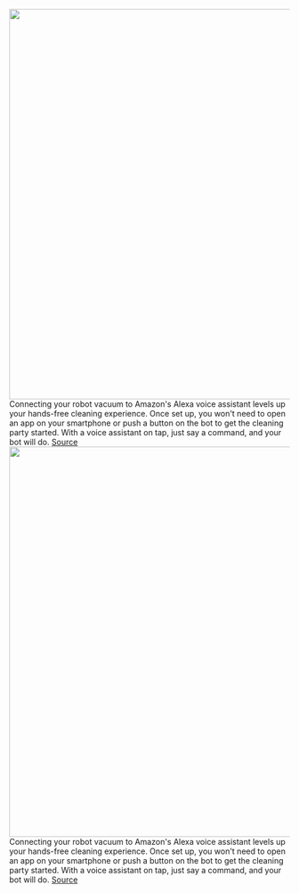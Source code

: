 <img src='https://cdn.vox-cdn.com/thumbor/w5624f1fKIYHiXfR-tkOCOd28Mo=/0x0:2048x1536/1200x800/filters:focal(861x605:1187x931)/cdn.vox-cdn.com/uploads/chorus_image/image/70589382/Roomba_j7__Alexa.0.jpg' width='700px' /><br/>
Connecting your robot vacuum to Amazon's Alexa voice assistant levels up your hands-free cleaning experience. Once set up, you won't need to open an app on your smartphone or push a button on the bot to get the cleaning party started. With a voice assistant on tap, just say a command, and your bot will do.
<a href='https://www.theverge.com/22961597/robot-vacuum-connect-control-amazon-alexa-assistant-roomba-roborock-how-to'> Source <a/><img src='https://cdn.vox-cdn.com/thumbor/w5624f1fKIYHiXfR-tkOCOd28Mo=/0x0:2048x1536/1200x800/filters:focal(861x605:1187x931)/cdn.vox-cdn.com/uploads/chorus_image/image/70589382/Roomba_j7__Alexa.0.jpg' width='700px' /><br/>
Connecting your robot vacuum to Amazon's Alexa voice assistant levels up your hands-free cleaning experience. Once set up, you won't need to open an app on your smartphone or push a button on the bot to get the cleaning party started. With a voice assistant on tap, just say a command, and your bot will do.
<a href='https://www.theverge.com/22961597/robot-vacuum-connect-control-amazon-alexa-assistant-roomba-roborock-how-to'> Source <a/>